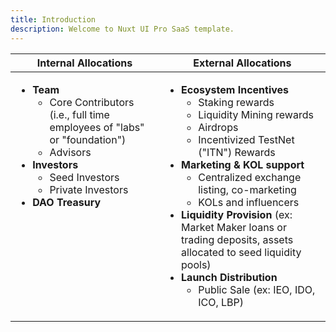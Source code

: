 ```yaml
---
title: Introduction
description: Welcome to Nuxt UI Pro SaaS template.
---
```


<table html="true">
  <thead>
    <tr>
      <th>Internal Allocations</th>
      <th>External Allocations</th>
    </tr>
  </thead>
  <tbody>
    <tr>
      <td valign="top">
        <ul>
          <li><strong>Team</strong>
            <ul>
              <li>Core Contributors (i.e., full time employees of "labs" or "foundation")</li>
              <li>Advisors</li>
            </ul>
          </li>
          <li><strong>Investors</strong>
            <ul>
              <li>Seed Investors</li>
              <li>Private Investors</li>
            </ul>
          </li>
          <li><strong>DAO Treasury</strong></li>
        </ul>
      </td>
      <td>
        <ul>
          <li><strong>Ecosystem Incentives</strong>
            <ul>
              <li>Staking rewards</li>
              <li>Liquidity Mining rewards</li>
              <li>Airdrops</li>
              <li>Incentivized TestNet ("ITN") Rewards</li>
            </ul>
          </li>
          <li><strong>Marketing &#x26; KOL support</strong>
            <ul>
              <li>Centralized exchange listing, co-marketing</li>
              <li>KOLs and influencers</li>
            </ul>
          </li>
          <li><strong>Liquidity Provision</strong> (ex: Market Maker loans or trading deposits, assets allocated to seed liquidity pools)</li>
          <li><strong>Launch Distribution</strong>
            <ul>
              <li>Public Sale (ex: IEO, IDO, ICO, LBP)</li>
            </ul>
          </li>
        </ul>
      </td>
    </tr>
  </tbody>
</table>
